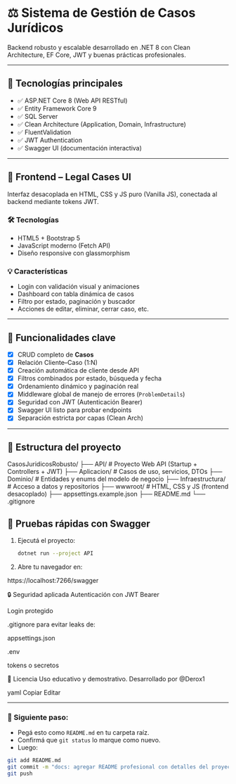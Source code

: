 ﻿# ⚖️ Sistema de Gestión de Casos Jurídicos

Backend robusto y escalable desarrollado en .NET 8 con Clean Architecture, EF Core, JWT y buenas prácticas profesionales.

---

## 🧠 Tecnologías principales

- ✅ ASP.NET Core 8 (Web API RESTful)
- ✅ Entity Framework Core 9
- ✅ SQL Server
- ✅ Clean Architecture (Application, Domain, Infrastructure)
- ✅ FluentValidation
- ✅ JWT Authentication
- ✅ Swagger UI (documentación interactiva)

---

## 🎨 Frontend – Legal Cases UI

Interfaz desacoplada en HTML, CSS y JS puro (Vanilla JS), conectada al backend mediante tokens JWT.

### 🛠 Tecnologías
- HTML5 + Bootstrap 5
- JavaScript moderno (Fetch API)
- Diseño responsive con glassmorphism

### 💡 Características
- Login con validación visual y animaciones
- Dashboard con tabla dinámica de casos
- Filtro por estado, paginación y buscador
- Acciones de editar, eliminar, cerrar caso, etc.

---

## 🚀 Funcionalidades clave

- [x] CRUD completo de **Casos**
- [x] Relación Cliente–Caso (1:N)
- [x] Creación automática de cliente desde API
- [x] Filtros combinados por estado, búsqueda y fecha
- [x] Ordenamiento dinámico y paginación real
- [x] Middleware global de manejo de errores (`ProblemDetails`)
- [x] Seguridad con JWT (Autenticación Bearer)
- [x] Swagger UI listo para probar endpoints
- [x] Separación estricta por capas (Clean Arch)

---

## 📂 Estructura del proyecto
CasosJuridicosRobusto/
├── API/ # Proyecto Web API (Startup + Controllers + JWT)
├── Aplicacion/ # Casos de uso, servicios, DTOs
├── Dominio/ # Entidades y enums del modelo de negocio
├── Infraestructura/ # Acceso a datos y repositorios
├── wwwroot/ # HTML, CSS y JS (frontend desacoplado)
├── appsettings.example.json
├── README.md
└── .gitignore

## 🧪 Pruebas rápidas con Swagger
1. Ejecutá el proyecto:
   ```bash
   dotnet run --project API
1. Abre tu navegador en:


https://localhost:7266/swagger

🔒 Seguridad aplicada
Autenticación con JWT Bearer

Login protegido

.gitignore para evitar leaks de:

appsettings.json

.env

tokens o secretos

🧾 Licencia
Uso educativo y demostrativo.
Desarrollado por @Derox1

yaml
Copiar
Editar

---

### 📌 Siguiente paso:
- Pegá esto como `README.md` en tu carpeta raíz.
- Confirmá que `git status` lo marque como nuevo.
- Luego:

```bash
git add README.md
git commit -m "docs: agregar README profesional con detalles del proyecto"
git push